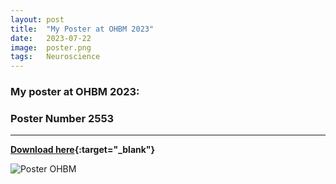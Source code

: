 ```yaml
---
layout: post
title:  "My Poster at OHBM 2023"
date:   2023-07-22
image:  poster.png
tags:   Neuroscience
---
```


### My poster at OHBM 2023:
### Poster Number <strong> 2553 </strong>

---
<strong>[Download here](https://github.com/CharlotteMaschke/CharlotteMaschke.github.io/blob/main/images/POSTER_OHBM23_Maschke.pdf){:target="\_blank"}</strong>

![Poster OHBM]({{site.baseurl}}/images/POSTER_OHBM23_Maschke.jpg)
